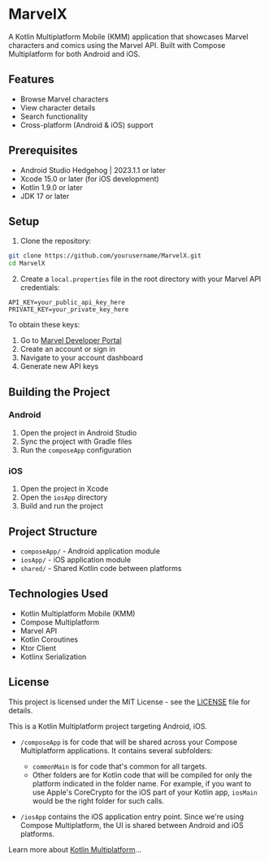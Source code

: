 # MarvelX

A Kotlin Multiplatform Mobile (KMM) application that showcases Marvel characters and comics using the Marvel API. Built with Compose Multiplatform for both Android and iOS.

## Features

- Browse Marvel characters
- View character details
- Search functionality
- Cross-platform (Android & iOS) support

## Prerequisites

- Android Studio Hedgehog | 2023.1.1 or later
- Xcode 15.0 or later (for iOS development)
- Kotlin 1.9.0 or later
- JDK 17 or later

## Setup

1. Clone the repository:
```bash
git clone https://github.com/yourusername/MarvelX.git
cd MarvelX
```

2. Create a `local.properties` file in the root directory with your Marvel API credentials:
```properties
API_KEY=your_public_api_key_here
PRIVATE_KEY=your_private_key_here
```

To obtain these keys:
1. Go to [Marvel Developer Portal](https://developer.marvel.com/)
2. Create an account or sign in
3. Navigate to your account dashboard
4. Generate new API keys

## Building the Project

### Android
1. Open the project in Android Studio
2. Sync the project with Gradle files
3. Run the `composeApp` configuration

### iOS
1. Open the project in Xcode
2. Open the `iosApp` directory
3. Build and run the project

## Project Structure

- `composeApp/` - Android application module
- `iosApp/` - iOS application module
- `shared/` - Shared Kotlin code between platforms

## Technologies Used

- Kotlin Multiplatform Mobile (KMM)
- Compose Multiplatform
- Marvel API
- Kotlin Coroutines
- Ktor Client
- Kotlinx Serialization

## License

This project is licensed under the MIT License - see the [LICENSE](LICENSE) file for details.

This is a Kotlin Multiplatform project targeting Android, iOS.

* `/composeApp` is for code that will be shared across your Compose Multiplatform applications.
  It contains several subfolders:
  - `commonMain` is for code that's common for all targets.
  - Other folders are for Kotlin code that will be compiled for only the platform indicated in the folder name.
    For example, if you want to use Apple's CoreCrypto for the iOS part of your Kotlin app,
    `iosMain` would be the right folder for such calls.

* `/iosApp` contains the iOS application entry point. Since we're using Compose Multiplatform,
  the UI is shared between Android and iOS platforms.

Learn more about [Kotlin Multiplatform](https://www.jetbrains.com/help/kotlin-multiplatform-dev/get-started.html)…